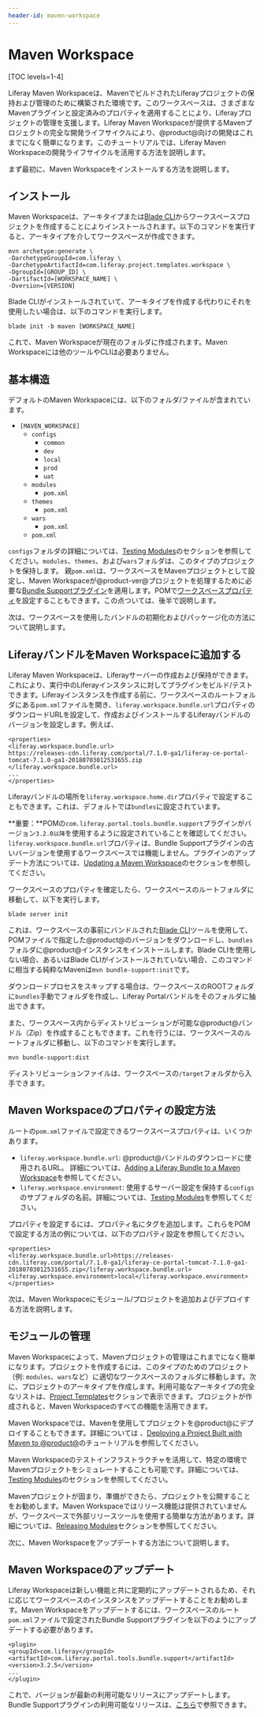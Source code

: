 ```yaml
---
header-id: maven-workspace
---
```


# Maven Workspace

[TOC levels=1-4]

Liferay Maven Workspaceは、MavenでビルドされたLiferayプロジェクトの保持および管理のために構築された環境です。このワークスペースは、さまざまなMavenプラグインと設定済みのプロパティを適用することにより、Liferayプロジェクトの管理を支援します。Liferay Maven Workspaceが提供するMavenプロジェクトの完全な開発ライフサイクルにより、@product@向けの開発はこれまでになく簡単になります。このチュートリアルでは、Liferay Maven Workspaceの開発ライフサイクルを活用する方法を説明します。

まず最初に、Maven Workspaceをインストールする方法を説明します。

## インストール

Maven Workspaceは、アーキタイプまたは[Blade CLI](/docs/7-1/tutorials/-/knowledge_base/t/blade-cli)からワークスペースプロジェクトを作成することによりインストールされます。以下のコマンドを実行すると、アーキタイプを介してワークスペースが作成できます。

    mvn archetype:generate \
    -DarchetypeGroupId=com.liferay \
    -DarchetypeArtifactId=com.liferay.project.templates.workspace \
    -DgroupId=[GROUP_ID] \
    -DartifactId=[WORKSPACE_NAME] \
    -Dversion=[VERSION]

Blade CLIがインストールされていて、アーキタイプを作成する代わりにそれを使用したい場合は、以下のコマンドを実行します。

    blade init -b maven [WORKSPACE_NAME]

これで、Maven Workspaceが現在のフォルダに作成されます。Maven Workspaceには他のツールやCLIは必要ありません。

## 基本構造

デフォルトのMaven Workspaceには、以下のフォルダ/ファイルが含まれています。

- `[MAVEN_WORKSPACE]`
   - `configs`
      - `common`
      - `dev`
      - `local`
      - `prod`
      - `uat`
   - `modules`
      - `pom.xml`
   - `themes`
      - `pom.xml`
   - `wars`
      - `pom.xml`
   - `pom.xml`

`configs`フォルダの詳細については、[Testing Modules](/docs/7-1/tutorials/-/knowledge_base/t/development-lifecycle-for-a-liferay-workspace#testing-projects)のセクションを参照してください。`modules`、`themes`、および`wars`フォルダは、このタイプのプロジェクトを保持します。
親`pom.xml`は、ワークスペースをMavenプロジェクトとして設定し、Maven Workspaceが@product-ver@プロジェクトを処理するために必要な[Bundle Supportプラグイン](/docs/7-1/reference/-/knowledge_base/r/bundle-support-plugin)を適用します。POMで[ワークスペースプロパティ](#configuring-maven-workspace-properties)を設定することもできます。この点ついては、後半で説明します。

次は、ワークスペースを使用したバンドルの初期化およびパッケージ化の方法について説明します。

## LiferayバンドルをMaven Workspaceに追加する

Liferay Maven Workspaceは、Liferayサーバーの作成および保持ができます。これにより、実行中のLiferayインスタンスに対してプラグインをビルド/テストできます。Liferayインスタンスを作成する前に、ワークスペースのルートフォルダにある`pom.xml`ファイルを開き、`liferay.workspace.bundle.url`プロパティのダウンロードURLを設定して、作成およびインストールするLiferayバンドルのバージョンを設定します。例えば、

    <properties>
    <liferay.workspace.bundle.url>
    https://releases-cdn.liferay.com/portal/7.1.0-ga1/liferay-ce-portal-tomcat-7.1.0-ga1-20180703012531655.zip
    </liferay.workspace.bundle.url>
    ...
    </properties>

Liferayバンドルの場所を`liferay.workspace.home.dir`プロパティで設定することもできます。これは、デフォルトでは`bundles`に設定されています。

**重要：**POMの`com.liferay.portal.tools.bundle.support`プラグインがバージョン`3.2.0以降`を使用するように設定されていることを確認してください。`liferay.workspace.bundle.url`プロパティは、Bundle Supportプラグインの古いバージョンを使用するワークスペースでは機能しません。プラグインのアップデート方法については、[Updating a Maven Workspace](#updating-a-maven-workspace)のセクションを参照してください。

ワークスペースのプロパティを確定したら、ワークスペースのルートフォルダに移動して、以下を実行します。

    blade server init

これは、ワークスペースの事前にバンドルされた[Blade CLI](/docs/7-1/tutorials/-/knowledge_base/t/blade-cli)ツールを使用して、POMファイルで指定した@product@のバージョンをダウンロードし、`bundles`フォルダに@product@インスタンスをインストールします。Blade CLIを使用しない場合、あるいはBlade CLIがインストールされていない場合、このコマンドに相当する純粋なMavenは`mvn bundle-support:init`です。

ダウンロードプロセスをスキップする場合は、ワークスペースのROOTフォルダに`bundles`手動でフォルダを作成し、Liferay Portalバンドルをそのフォルダに抽出できます。

また、ワークスペース内からディストリビューションが可能な@product@バンドル（Zip）を作成することもできます。これを行うには、ワークスペースのルートフォルダに移動し、以下のコマンドを実行します。

    mvn bundle-support:dist

ディストリビューションファイルは、ワークスペースの`/target`フォルダから入手できます。

## Maven Workspaceのプロパティの設定方法

ルートの`pom.xml`ファイルで設定できるワークスペースプロパティは、いくつかあります。

- `liferay.workspace.bundle.url`: @product@バンドルのダウンロードに使用されるURL。
詳細については、[Adding a Liferay Bundle to a Maven Workspace](#adding-a-liferay-bundle-to-a-maven-workspace)を参照してください。
- `liferay.workspace.environment`: 使用するサーバー設定を保持する`configs`のサブフォルダの名前。詳細については、[Testing Modules](/docs/7-1/tutorials/-/knowledge_base/t/development-lifecycle-for-a-liferay-workspace#testing-projects)を参照してください。

プロパティを設定するには、プロパティ名にタグを追加します。これらをPOMで設定する方法の例については、以下のプロパティ設定を参照してください。

    <properties>
    <liferay.workspace.bundle.url>https://releases-cdn.liferay.com/portal/7.1.0-ga1/liferay-ce-portal-tomcat-7.1.0-ga1-20180703012531655.zip</liferay.workspace.bundle.url>
    <liferay.workspace.environment>local</liferay.workspace.environment>
    </properties>

次は、Maven Workspaceにモジュール/プロジェクトを追加およびデプロイする方法を説明します。

## モジュールの管理

Maven Workspaceによって、Mavenプロジェクトの管理はこれまでになく簡単になります。プロジェクトを作成するには、このタイプのためのプロジェクト（例: `modules`、`wars`など）に適切なワークスペースのフォルダに移動します。次に、プロジェクトのアーキタイプを作成します。利用可能なアーキタイプの完全なリストは、[Project Templates](/docs/7-1/reference/-/knowledge_base/r/project-templates)セクションで表示できます。プロジェクトが作成されると、Maven Workspaceのすべての機能を活用できます。

Maven Workspaceでは、Mavenを使用してプロジェクトを@product@にデプロイすることもできます。詳細については 、[Deploying a Project Built with Maven to @product@](/docs/7-1/tutorials/-/knowledge_base/t/deploying-a-project-built-with-maven-to-product)のチュートリアルを参照してください。

Maven Workspaceのテストインフラストラクチャを活用して、特定の環境でMavenプロジェクトをシミュレートすることも可能です。詳細については、[Testing Modules](/docs/7-1/tutorials/-/knowledge_base/t/development-lifecycle-for-a-liferay-workspace#testing-projects)のセクションを参照してください。

Mavenプロジェクトが固まり、準備ができたら、プロジェクトを公開することをお勧めします。Maven Workspaceではリリース機能は提供されていませんが、ワークスペースで外部リリースツールを使用する簡単な方法があります。詳細については、[Releasing Modules](/docs/7-1/tutorials/-/knowledge_base/t/development-lifecycle-for-a-liferay-workspace#releasing-projects)セクションを参照してください。

次に、Maven Workspaceをアップデートする方法について説明します。

## Maven Workspaceのアップデート

Liferay Workspaceは新しい機能と共に定期的にアップデートされるため、それに応じてワークスペースのインスタンスをアップデートすることをお勧めします。Maven Workspaceをアップデートするには、ワークスペースのルート`pom.xml`ファイルで設定されたBundle Supportプラグインを以下のようにアップデートする必要があります。

    <plugin>
    <groupId>com.liferay</groupId>
    <artifactId>com.liferay.portal.tools.bundle.support</artifactId>
    <version>3.2.5</version>
    ...
    </plugin>

これで、バージョンが最新の利用可能なリリースにアップデートします。Bundle Supportプラグインの利用可能なリリースは、[こちら](https://repository.liferay.com/nexus/content/repositories/liferay-public-releases/com/liferay/com.liferay.portal.tools.bundle.support/)で参照できます。
